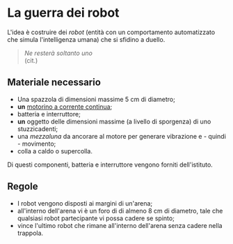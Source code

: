 # La guerra dei robot

L'idea è costruire dei _robot_ (entità con un comportamento automatizzato che simula l'intelligenza umana) che si sfidino a duello.

> _Ne resterà soltanto uno_<br />
> (cit.)

## Materiale necessario

* Una spazzola di dimensioni massime $5~\text{cm}$ di diametro;
* **un** [motorino a corrente continua](https://www.amazon.it/dp/B08BHXDFWH/);
* batteria e interruttore;
* **un** oggetto delle dimensioni massime (a livello di sporgenza) di uno stuzzicadenti;
* una _mezzaluna_ da ancorare al motore per generare vibrazione e - quindi - movimento;
* colla a caldo o supercolla.

Di questi componenti, batteria e interruttore vengono forniti dell'istituto.

## Regole

* I robot vengono disposti ai margini di un'arena;
* all'interno dell'arena vi è un foro di di almeno $8~\text{cm}$ di diametro, tale che qualsiasi robot partecipante vi possa cadere se spinto;
* vince l'ultimo robot che rimane all'interno dell'arena senza cadere nella trappola.
